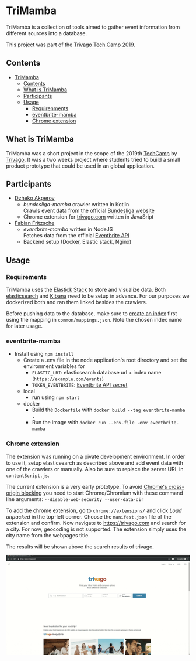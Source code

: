 # TriMamba

TriMamba is a collection of tools aimed to gather event information from different sources into a database.

This project was part of the [Trivago Tech Camp 2019](https://techcamp.trivago.com/).

## Contents

- [TriMamba](#trimamba)
  - [Contents](#contents)
  - [What is TriMamba](#what-is-trimamba)
  - [Participants](#participants)
  - [Usage](#usage)
    - [Requirenments](#requirenments)
    - [eventbrite-mamba](#eventbrite-mamba)
    - [Chrome extension](#chrome-extension)

## What is TriMamba

TriMamba was a short project in the scope of the 2019th [TechCamp](https://techcamp.trivago.com/) by [Trivago](https://company.trivago.com/). It was a two weeks project where students tried to build a small product prototype that could be used in an global application.

## Participants

- [Dzheko Akperov](https://github.com/dzh17)
  - _bundesliga-mamba_ crawler written in Kotlin  
    Crawls event data from the official [Bundesliga website](https://www.bundesliga.com/de/bundesliga/spieltag)
  - Chrome extension for [trivago.com](https://trivago.com) written in JavaSript
- [Fabian Fritzsche](https://github.com/salzian)
  - _eventbrite-mamba_ written in NodeJS  
    Fetches data from the official [Eventbrite API](https://www.eventbrite.com/platform/api)
  - Backend setup (Docker, Elastic stack, Nginx)

## Usage

### Requirements

TriMamba uses the [Elastick Stack](https://www.elastic.co/products/) to store and visualize data. Both [elasticsearch](https://www.elastic.co/products/elasticsearch) and [Kibana](https://www.elastic.co/products/kibana) need to be setup in advance. For our purposes we dockerized both and ran them linked besides the crawlers.

Before pushing data to the database, make sure to [create an index](https://www.elastic.co/guide/en/elasticsearch/reference/current/mapping.html) first using the mapping in `common/mappings.json`. Note the chosen index name for later usage.

### eventbrite-mamba

- Install using `npm install`
  - Create a .env file in the node application's root directory and set the environment variables for
    - `ELASTIC_URI`: elasticsearch database url + index name (`https://example.com/events`)
    - `TOKEN_EVENTBRITE`: [Eventbrite API secret](https://www.eventbrite.com/platform)
  - local
    - run using `npm start`
  - docker
    - Build the `Dockerfile` with `docker build --tag eventbrite-mamba .`
    - Run the image with `docker run --env-file .env eventbrite-mamba`

### Chrome extension

The extension was running on a pivate development environment. In order to use it, setup elasticsearch as described above and add event data with one of the crawlers or manually. Also be sure to replace the server URL in `contentScript.js`.

The current extension is a very early prototype. To avoid [Chrome's cross-origin blocking](https://www.chromium.org/Home/chromium-security/extension-content-script-fetches) you need to start Chrome/Chromium with these command line arguments: `--disable-web-security --user-data-dir`

To add the chrome extension, go to `chrome://extensions/` and click *Load unpacked* in the top-left corner. Choose the `manifest.json` file of the extension and confirm. Now navigate to <https://trivago.com> and search for a city. For now, geocoding is not supported. The extension simply uses the city name from the webpages title. 

The results will be shown above the search results of trivago.

![Video demonstration of the chrome extension](.github/extension-demo.gif)
